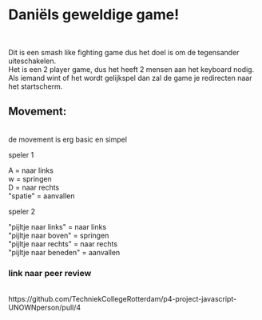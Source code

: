 <h1> Daniëls geweldige game! </h1> <br>

Dit is een smash like fighting game dus het doel is om de tegensander uiteschakelen. <br>
Het is een 2 player game, dus het heeft 2 mensen aan het keyboard nodig. <br>
Als iemand wint of het wordt gelijkspel dan zal de game je redirecten naar het startscherm. <br>

<h2> Movement: </h2> <br>
de movement is erg basic en simpel <br>

speler 1 <br>

A = naar links <br>
w = springen <br>
D = naar rechts <br>
"spatie" = aanvallen <br>

speler 2 <br>

"pijltje naar links" = naar links <br>
"pijltje naar boven" = springen <br>
"pijltje naar rechts" = naar rechts <br>
"pijltje naar beneden" = aanvallen <br>



<h3>link naar peer review</h3> <br>
https://github.com/TechniekCollegeRotterdam/p4-project-javascript-UNOWNperson/pull/4 <br>
